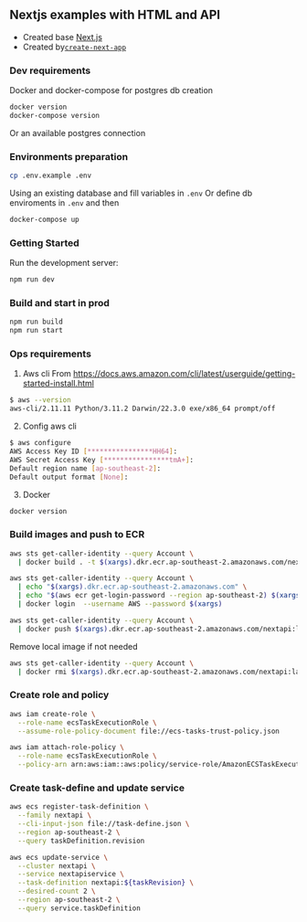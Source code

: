 ## Nextjs examples with HTML and API  

- Created base [Next.js](https://nextjs.org/)
- Created by[`create-next-app`](https://github.com/vercel/next.js/tree/canary/packages/create-next-app)

### Dev requirements

Docker and docker-compose for postgres db creation
```bash
docker version
docker-compose version
```

Or an available postgres connection

### Environments preparation
```bash
cp .env.example .env
```

Using an existing database and fill variables in `.env`
Or define db enviroments in `.env` and then
```bash
docker-compose up
```

### Getting Started

Run the development server:
```bash
npm run dev
```

### Build and start in prod
```bash
npm run build
npm run start
```

### Ops requirements

1. Aws cli
From <https://docs.aws.amazon.com/cli/latest/userguide/getting-started-install.html>
```bash
$ aws --version
aws-cli/2.11.11 Python/3.11.2 Darwin/22.3.0 exe/x86_64 prompt/off
```

2. Config aws cli
```bash
$ aws configure
AWS Access Key ID [****************HH64]: 
AWS Secret Access Key [****************tmA+]: 
Default region name [ap-southeast-2]: 
Default output format [None]:
```

3. Docker
```bash
docker version
```

### Build images and push to ECR
```bash
aws sts get-caller-identity --query Account \
  | docker build . -t $(xargs).dkr.ecr.ap-southeast-2.amazonaws.com/nextapi:latest

aws sts get-caller-identity --query Account \
  | echo "$(xargs).dkr.ecr.ap-southeast-2.amazonaws.com" \
  | echo "$(aws ecr get-login-password --region ap-southeast-2) $(xargs)" \
  | docker login  --username AWS --password $(xargs)

aws sts get-caller-identity --query Account \
  | docker push $(xargs).dkr.ecr.ap-southeast-2.amazonaws.com/nextapi:latest
```

Remove local image if not needed
```bash
aws sts get-caller-identity --query Account \
  | docker rmi $(xargs).dkr.ecr.ap-southeast-2.amazonaws.com/nextapi:latest
```

### Create role and policy
```bash
aws iam create-role \
  --role-name ecsTaskExecutionRole \
  --assume-role-policy-document file://ecs-tasks-trust-policy.json

aws iam attach-role-policy \
  --role-name ecsTaskExecutionRole \
  --policy-arn arn:aws:iam::aws:policy/service-role/AmazonECSTaskExecutionRolePolicy
```

### Create task-define and update service
```bash
aws ecs register-task-definition \
  --family nextapi \
  --cli-input-json file://task-define.json \
  --region ap-southeast-2 \
  --query taskDefinition.revision

aws ecs update-service \
  --cluster nextapi \
  --service nextapiservice \
  --task-definition nextapi:${taskRevision} \
  --desired-count 2 \
  --region ap-southeast-2 \
  --query service.taskDefinition
```
